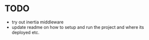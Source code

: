# TODO

- try out inertia middleware
- update readme on how to setup and run the project and where its deployed etc.
